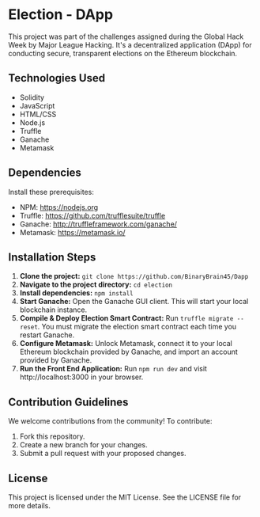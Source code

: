 # Election - DApp

This project was part of the challenges assigned during the Global Hack Week by Major League Hacking. It's a decentralized application (DApp) for conducting secure, transparent elections on the Ethereum blockchain.

## Technologies Used
- Solidity
- JavaScript
- HTML/CSS
- Node.js
- Truffle
- Ganache
- Metamask

## Dependencies
Install these prerequisites:
- NPM: https://nodejs.org
- Truffle: https://github.com/trufflesuite/truffle
- Ganache: http://truffleframework.com/ganache/
- Metamask: https://metamask.io/

## Installation Steps
1. **Clone the project:** `git clone https://github.com/BinaryBrain45/Dapp`
2. **Navigate to the project directory:** `cd election`
3. **Install dependencies:** `npm install`
4. **Start Ganache:** Open the Ganache GUI client. This will start your local blockchain instance.
5. **Compile & Deploy Election Smart Contract:** Run `truffle migrate --reset`. You must migrate the election smart contract each time you restart Ganache.
6. **Configure Metamask:** Unlock Metamask, connect it to your local Ethereum blockchain provided by Ganache, and import an account provided by Ganache.
7. **Run the Front End Application:** Run `npm run dev` and visit http://localhost:3000 in your browser.

## Contribution Guidelines
We welcome contributions from the community! To contribute:
1. Fork this repository.
2. Create a new branch for your changes.
3. Submit a pull request with your proposed changes.

## License
This project is licensed under the MIT License. See the LICENSE file for more details.
